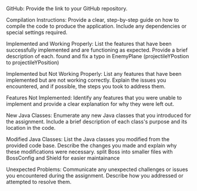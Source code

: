 GitHub: Provide the link to your GitHub repository.

Compilation Instructions: Provide a clear, step-by-step guide on how to compile the code to produce the application. Include any dependencies or special settings required.

Implemented and Working Properly: List the features that have been successfully implemented and are functioning as expected. Provide a brief description of each.
  found and fix a typo in EnemyPlane (projectileYPostion to projectileYPosition)

Implemented but Not Working Properly: List any features that have been implemented but are not working correctly. Explain the issues you encountered, and if possible, the steps you took to address them.

Features Not Implemented: Identify any features that you were unable to implement and provide a clear explanation for why they were left out.

New Java Classes: Enumerate any new Java classes that you introduced for the assignment. Include a brief description of each class's purpose and its location in the code.

Modified Java Classes: List the Java classes you modified from the provided code base. Describe the changes you made and explain why these modifications were necessary.
  split Boss into smaller files with BossConfig and Shield for easier maintainance

Unexpected Problems: Communicate any unexpected challenges or issues you encountered during the assignment. Describe how you addressed or attempted to resolve them.
